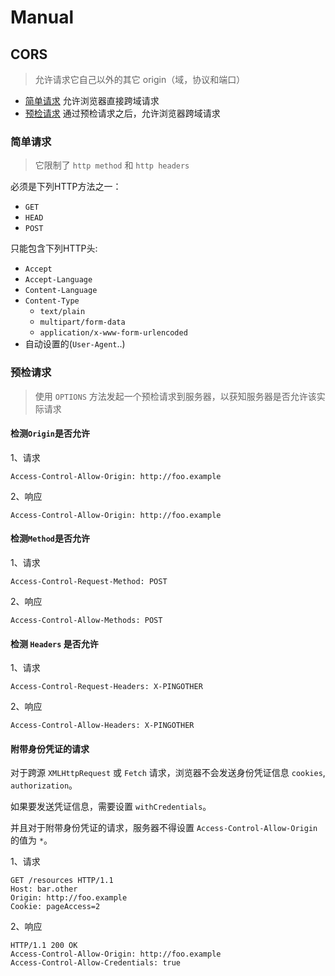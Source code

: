 # Manual


## CORS
> 允许请求它自己以外的其它 origin（域，协议和端口）

+ [简单请求](#简单请求) 允许浏览器直接跨域请求
+ [预检请求](#预检请求) 通过预检请求之后，允许浏览器跨域请求

### 简单请求
> 它限制了 `http method` 和 `http headers`

必须是下列HTTP方法之一：
+ `GET`
+ `HEAD`
+ `POST`

只能包含下列HTTP头:
+ `Accept`
+ `Accept-Language`
+ `Content-Language`
+ `Content-Type`
    + `text/plain`
    + `multipart/form-data`
    + `application/x-www-form-urlencoded`
+ 自动设置的(`User-Agent`..)

### 预检请求
> 使用 `OPTIONS` 方法发起一个预检请求到服务器，以获知服务器是否允许该实际请求

#### 检测`Origin`是否允许

1、请求
```http
Access-Control-Allow-Origin: http://foo.example
```
2、响应
```http
Access-Control-Allow-Origin: http://foo.example
```

#### 检测`Method`是否允许

1、请求
```http
Access-Control-Request-Method: POST
```
2、响应
```http
Access-Control-Allow-Methods: POST
```

#### 检测 `Headers` 是否允许

1、请求
```http
Access-Control-Request-Headers: X-PINGOTHER
```
2、响应
```http
Access-Control-Allow-Headers: X-PINGOTHER
```

#### 附带身份凭证的请求
对于跨源 `XMLHttpRequest` 或 `Fetch` 请求，浏览器不会发送身份凭证信息 `cookies`, `authorization`。

如果要发送凭证信息，需要设置 `withCredentials`。

并且对于附带身份凭证的请求，服务器不得设置 `Access-Control-Allow-Origin` 的值为 `*`。

1、请求
```http
GET /resources HTTP/1.1
Host: bar.other
Origin: http://foo.example
Cookie: pageAccess=2
```

2、响应
```http
HTTP/1.1 200 OK
Access-Control-Allow-Origin: http://foo.example
Access-Control-Allow-Credentials: true
```
